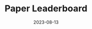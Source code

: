 ---
layout: page
title: "Paper Leaderboard"
description: "We help you find the latest and most promising research papers through a community-driven leaderboard"
date: 2023-08-13
redirect: "https://www.paperleaderboard.com/"
img: "assets/img/paperleaderboard.png"
---